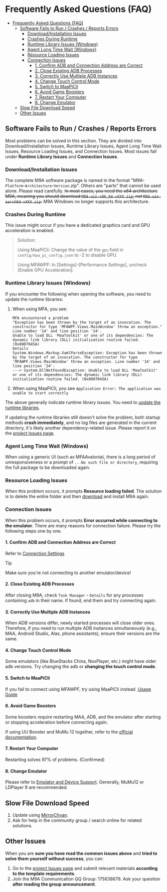 # Frequently Asked Questions (FAQ)

- [Frequently Asked Questions (FAQ)](#frequently-asked-questions-faq)
  - [Software Fails to Run / Crashes / Reports Errors](#software-fails-to-run--crashes--reports-errors)
    - [Download/Installation Issues](#downloadinstallation-issues)
    - [Crashes During Runtime](#crashes-during-runtime)
    - [Runtime Library Issues (Windows)](#runtime-library-issues-windows)
    - [Agent Long Time Wait (Windows)](#agent-long-time-wait-windows)
    - [Resource Loading Issues](#resource-loading-issues)
    - [Connection Issues](#connection-issues)
      - [1. Confirm ADB and Connection Address are Correct](#1-confirm-adb-and-connection-address-are-correct)
      - [2. Close Existing ADB Processes](#2-close-existing-adb-processes)
      - [3. Correctly Use Multiple ADB Instances](#3-correctly-use-multiple-adb-instances)
      - [4. Change Touch Control Mode](#4-change-touch-control-mode)
      - [5. Switch to MaaPiCli](#5-switch-to-maapicli)
      - [6. Avoid Game Boosters](#6-avoid-game-boosters)
      - [7. Restart Your Computer](#7-restart-your-computer)
      - [8. Change Emulator](#8-change-emulator)
  - [Slow File Download Speed](#slow-file-download-speed)
  - [Other Issues](#other-issues)

## Software Fails to Run / Crashes / Reports Errors

Most problems can be solved in this section.
They are divided into Download/Installation Issues, Runtime Library Issues, Agent Long Time Wait Issues, Resource Loading Issues, and Connection Issues.
Most issues fall under **Runtime Library Issues** and **Connection Issues**.

### Download/Installation Issues

The complete M9A software package is named in the format "M9A-`Platform`-`Architecture`-`Version`.zip". Others are "parts" that cannot be used alone. Please read carefully.
~~In most cases, you need the x64 architecture M9A, meaning you should download `M9A-win-x86_64-vXXX.zip`, not `M9A-win-aarch64-vXXX.zip`.~~
M9A Windows no longer supports this architecture.

### Crashes During Runtime

This issue might occur if you have a dedicated graphics card and GPU acceleration is enabled.

> Solution:
>
> Using MaaPiCli: Change the value of the `gpu` field in `config/maa_pi_config.json` to -2 to disable GPU.
>
> Using MFAWPF: In [Settings]-[Performance Settings], uncheck [Enable GPU Acceleration].

### Runtime Library Issues (Windows)

If you encounter the following when opening the software, you need to update the runtime libraries:

1. When using MFA, you see:

    ```plaintext
    MFA encountered a problem
    "Exception has been thrown by the target of an invocation. The constructor for type 'MFAWPF.Views.MainWindow' threw an exception." Line number '14' and line position '24'.
    Unable to load DLL 'MaaToolkit' or one of its dependencies: The dynamic link library (DLL) initialization routine failed. (0x8007045A)
    Details
    System.Windows.Markup.XamlParseException: Exception has been thrown by the target of an invocation. The constructor for type 'MFAWPF.Views.MainWindow' threw an exception. Line number '14' and line position '24'.
    ---> System.DllNotFoundException: Unable to load DLL 'MaaToolkit' or one of its dependencies: The dynamic link library (DLL) initialization routine failed. (0x8007045A)
    ```

2. When using MaaPiCli, you see `Application Error: The application was unable to start correctly`

The above generally indicate runtime library issues. You need to [update the runtime libraries](./newbie.md#2-install-runtime-environment).

If updating the runtime libraries still doesn't solve the problem, both startup methods **crash immediately**, and no log files are generated in the current directory, it's likely another dependency-related issue.
Please report it on the [project Issues page](https://github.com/MAA1999/M9A/issues).

### Agent Long Time Wait (Windows)

When using a generic UI (such as MFAAvalonia), there is a long period of unresponsiveness or a prompt of `...No such file or directory`, requiring the full package to be downloaded again.

### Resource Loading Issues

When this problem occurs, it prompts **Resource loading failed**.
The solution is to delete the entire folder and then [download](https://github.com/MAA1999/M9A/releases) and install M9A again.

### Connection Issues

When this problem occurs, it prompts **Error occurred while connecting to the emulator**.
There are many reasons for connection failure. Please try the following steps one by one.

#### 1. Confirm ADB and Connection Address are Correct

Refer to [Connection Settings](./connection.md#connection-settings)

> [!TIP]
>
> Make sure you're not connecting to another emulator/device!

#### 2. Close Existing ADB Processes

After closing M9A, check `Task Manager` - `Details` for any processes containing `adb` in their name. If found, end them and try connecting again.

#### 3. Correctly Use Multiple ADB Instances

When ADB versions differ, newly started processes will close older ones. Therefore, if you need to run multiple ADB instances simultaneously (e.g., MAA, Android Studio, Alas, phone assistants), ensure their versions are the same.

#### 4. Change Touch Control Mode

Some emulators (like BlueStacks China, NoxPlayer, etc.) might have older adb versions. Try changing the adb or **changing the touch control mode**.

#### 5. Switch to MaaPiCli

If you fail to connect using MFAWPF, try using MaaPiCli instead. [Usage Guide](MaaPiCli.md)

#### 6. Avoid Game Boosters

Some boosters require restarting MAA, ADB, and the emulator after starting or stopping acceleration before connecting again.

If using UU Booster and MuMu 12 together, refer to the [official documentation](https://mumu.163.com/help/20240321/35047_1144608.html).

#### 7. Restart Your Computer

Restarting solves 97% of problems. (Confirmed)

#### 8. Change Emulator

Please refer to [Emulator and Device Support](https://maa.plus/docs/en/manual/device/).
Generally, MuMu12 or LDPlayer 9 are recommended.

## Slow File Download Speed

1. Update using [MirrorChyan](MirrorChyan.md).
2. Ask for help in the community group / search online for related solutions.

## Other Issues

When you are **sure you have read the common issues above** and **tried to solve them yourself without success**, you can:

1. Go to the [project Issues page](https://github.com/MAA1999/M9A/issues) and submit relevant materials **according to the template requirements**.
2. Join the M9A Communication QQ Group: 175638678. Ask your question **after reading the group announcement**.
